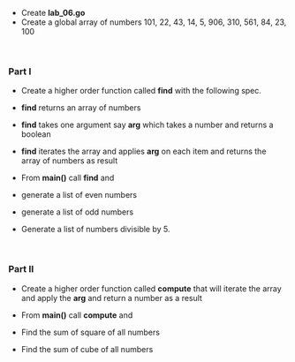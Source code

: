 * Create __lab_06.go__
* Create a global array of numbers 101, 22, 43, 14, 5, 906, 310, 561, 84, 23, 100

<br/>

### Part I

* Create a higher order function called __find__  with the following spec.
* __find__ returns an array of numbers
* __find__ takes one argument say __arg__ which takes a number and returns a boolean
* __find__ iterates the array and applies __arg__ on each item and returns the array of numbers as result

* From __main()__ call __find__ and 

* generate a list of even numbers
* generate a list of odd numbers
* Generate a list of numbers divisible by 5. 

<br/>

### Part II

* Create a higher order function called __compute__  that will iterate the array and apply the __arg__ and return a number as a result

* From __main()__ call __compute__ and 

* Find the sum of square of all numbers
* Find the sum of cube of all numbers

